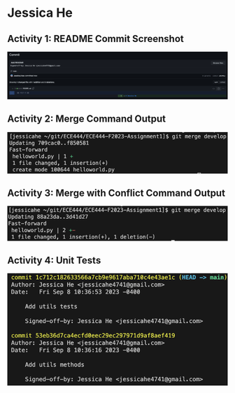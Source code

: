 # Jessica He

## Activity 1: README Commit Screenshot
![README Commit Screenshot](images/readmeCommitScreenshot.png)

## Activity 2: Merge Command Output
![Merge Command Output](images/mergeCommandOutput.png)

## Activity 3: Merge with Conflict Command Output
![Merge with Conflict Command Output](images/mergeWithConflictCommandOutput.png)

## Activity 4: Unit Tests
![Unit Tests](images/unitTests.png)